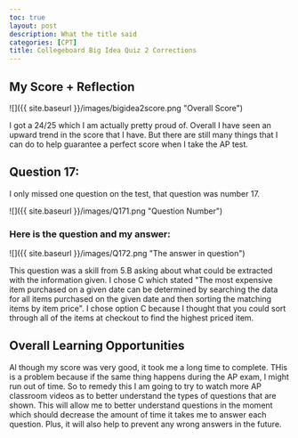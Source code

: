 ```yaml
---
toc: true
layout: post
description: What the title said
categories: [CPT]
title: Collegeboard Big Idea Quiz 2 Corrections
---
```


## My Score + Reflection
![]({{ site.baseurl }}/images/bigidea2score.png "Overall Score")

I got a 24/25 which I am actually pretty proud of. Overall I have seen an upward trend in the score that I have. But there are still many things that I can do to help guarantee a perfect score when I take the AP test.

## Question 17:

I only missed one question on the test, that question was number 17.

![]({{ site.baseurl }}/images/Q171.png "Question Number")

### Here is the question and my answer:

![]({{ site.baseurl }}/images/Q172.png "The answer in question")

This question was a skill from 5.B asking about what could be extracted with the information given. I chose C which stated "The most expensive item purchased on a given date can be determined by searching the data for all items purchased on the given date and then sorting the matching items by item price". I chose option C because I thought that you could sort through all of the items at checkout to find the highest priced item. 

## Overall Learning Opportunities

Al though my score was very good, it took me a long time to complete. THis is a problem because if the same thing happens during the AP exam, I might run out of time. So to remedy this I am going to try to watch more AP classroom videos as to better understand the types of questions that are shown. This will allow me to better understand questions in the moment which should decrease the amount of time it takes me to answer each question. Plus, it will also help to prevent any wrong answers in the future.
